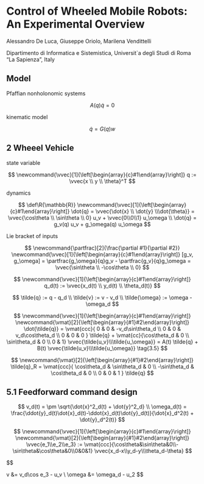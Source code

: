 # Control of Wheeled Mobile Robots: An Experimental Overview

Alessandro De Luca, Giuseppe Oriolo, Marilena Vendittelli

Dipartimento di Informatica e Sistemistica, Universit`a degli Studi di Roma “La Sapienza”, Italy

## Model

Pfaffian nonholonomic systems

$$ A(q)\dot{q} = 0 $$

kinematic model

$$ \dot{q} = G(q) w $$

## 2 Wheeel Vehicle

state variable

$$
\newcommand{\vvec}[1]{\left[\begin{array}{c}#1\end{array}\right]}
q := \vvec{x \\ y \\ \theta}^T 
$$

dynamics

$$
\def\R{\mathbb{R}}
\newcommand{\vvec}[1]{\left[\begin{array}{c}#1\end{array}\right]}
\dot{q} = \vvec{\dot{x} \\ \dot{y} \\\dot{\theta}} = \vvec{\cos\theta \\ \sin\theta \\ 0} u_v + \vvec{0\\0\\1} u_\omega \\
\dot{q} = g_v(q) u_v + g_\omega(q) u_\omega
$$

Lie bracket of inputs

$$
\newcommand{\partfrac}[2]{\frac{\partial #1}{\partial #2}}
\newcommand{\vvec}[1]{\left[\begin{array}{c}#1\end{array}\right]}
[g_v, g_\omega] = \partfrac{g_\omega}{q}g_v - \partfrac{g_v}{q}g_\omega
= \vvec{\sin\theta \\ -\cos\theta \\ 0}
$$

$$
\newcommand{\vvec}[1]{\left[\begin{array}{c}#1\end{array}\right]}
q_d(t) := \vvec{x_d(t) \\ y_d(t) \\ \theta_d(t)}
$$

$$
\tilde{q} := q - q_d \\
\tilde{v} := v - v_d \\
\tilde{\omega} := \omega - \omega_d
$$

$$
\newcommand{\vvec}[1]{\left[\begin{array}{c}#1\end{array}\right]}
\newcommand{\vmat}[2]{\left[\begin{array}{#1}#2\end{array}\right]}
\dot{\tilde{q}} = \vmat{ccc}{
    0 & 0 & -v_d\sin\theta_d \\
    0 & 0 & v_d\cos\theta_d \\
    0 & 0 & 0
} \tilde{q} +
\vmat{cc}{\cos\theta_d & 0 \\ \sin\theta_d & 0 \\ 0 & 1}
\vvec{\tilde{u_v}\\\tilde{u_\omega}}
= A(t) \tilde{q} + B(t)
\vvec{\tilde{u_v}\\\tilde{u_\omega}}
\tag{3.5}
$$

$$
\newcommand{\vmat}[2]{\left[\begin{array}{#1}#2\end{array}\right]}
\tilde{q}_R = 
\vmat{ccc}{
    \cos\theta_d & \sin\theta_d & 0 \\
    -\sin\theta_d & \cos\theta_d & 0 \\
    0 & 0 & 1
}
\tilde{q}
$$

## 5.1 Feedforward command design

$$
v_d(t) = \pm \sqrt{\dot{x}^2_d(t) + \dot{y}^2_d}
\\
\omega_d(t) = \frac{\ddot{y}_d(t)\dot{x}_d(t)-\ddot{x}_d(t)\dot{y}_d(t)}{\dot{x}_d^2(t) + \dot{y}_d^2(t)}
$$

$$
\newcommand{\vvec}[1]{\left[\begin{array}{c}#1\end{array}\right]}
\newcommand{\vmat}[2]{\left[\begin{array}{#1}#2\end{array}\right]}
\vvec{e_1\\e_2\\e_3}
:=
\vmat{ccc}{\cos\theta&\sin\theta&0\\-\sin\theta&\cos\theta&0\\0&0&1}
\vvec{x_d-x\\y_d-y\\\theta_d-\theta}
$$

$$

v &= v_d\cos e_3 - u_v
\\
\omega &= \omega_d - u_2
$$

